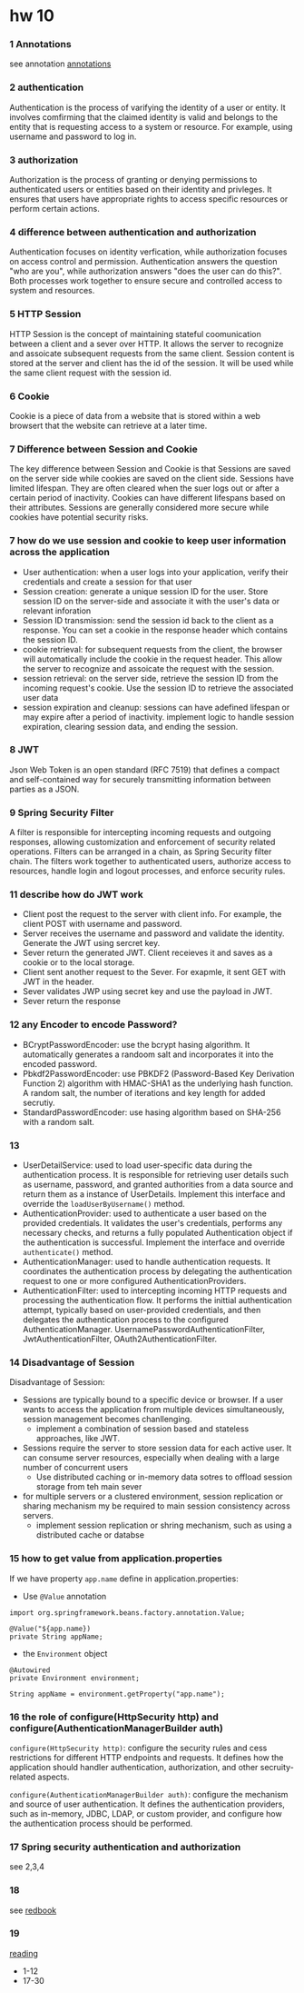 # hw 10
### 1 Annotations
see annotation [annotations](/ShortQuestions/annotations.md)
### 2 authentication
Authentication is the process of varifying the identity of a user or entity. It involves comfirming that the claimed identity is valid and belongs to the entity that is requesting access to a system or resource. For example, using username and password to log in.
### 3 authorization
Authorization is the process of granting or denying permissions to authenticated users or entities based on their identity and privleges. It ensures that users have appropriate rights to access specific resources or perform certain actions.
### 4 difference between authentication and authorization
Authentication focuses on identity verfication, while authorization focuses on access control and permission. Authentication answers the question "who are you", while authorization answers "does the user can do this?". Both processes work together to ensure secure and controlled access to system and resources.
### 5 HTTP Session
HTTP Session is the concept of maintaining stateful coomunication between a client and a sever over HTTP. It allows the server to recognize and assoicate subsequent requests from the same client. Session content is stored at the server and client has the id of the session. It will be used while the same client request with the session id. 
### 6 Cookie
Cookie is a piece of data from a website that is stored within a web browsert that the website can retrieve at a later time.
### 7 Difference between Session and Cookie
The key difference between Session and Cookie is that Sessions are saved on the server side while cookies are saved on the client side. Sessions have limited lifespan. They are often cleared when the suer logs out or after a certain period of inactivity. Cookies can have different lifespans based on their attributes. Sessions are generally considered more secure while cookies have potential security risks.
### 7 how do we use session and cookie to keep user information across the application
- User authentication: when a user logs into your application, verify their credentials and create a session for that user
- Session creation: generate a unique session ID for the user. Store session ID on the server-side and associate it with the user's data or relevant inforation
- Session ID transmission: send the session id back to the client as a response. You can set a cookie in the response header which contains the session ID.
- cookie retrieval: for subsequent requests from the client, the browser will automatically include the cookie in the request header. This allow the server to recognize and assoicate the request with the session.
- session retrieval: on the server side, retrieve the session ID from the incoming request's cookie. Use the session ID to retrieve the associated user data
- session expiration and cleanup: sessions can have adefined lifespan or may expire after a period of inactivity. implement logic to handle session expiration, clearing session data, and ending the session.
### 8 JWT
Json Web Token is an open standard (RFC 7519) that defines a compact and self-contained way for securely transmitting information between parties as a JSON.
### 9 Spring Security Filter
A filter is responsible for intercepting incoming requests and outgoing responses, allowing customization and enforcement of security related operations. Filters can be arranged in a chain, as Spring Security filter chain. The filters work together to authenticated users, authorize access to resources, handle login and logout processes, and enforce security rules.
### 11 describe how do JWT work
- Client post the request to the server with client info. For example, the client POST with username and password.
- Server receives the username and password and validate the identity. Generate the JWT using sercret key.
- Sever return the generated JWT. Client receieves it and saves as a cookie or to the local storage.
- Client sent another request to the Sever. For exapmle, it sent GET with JWT in the header.
- Sever validates JWP using secret key and use the payload in JWT.
- Sever return the response
### 12 any Encoder to encode Password?
- BCryptPasswordEncoder: use the bcrypt hasing algorithm. It automatically generates a randoom salt and incorporates it into the encoded password. 
- Pbkdf2PasswordEncoder: use PBKDF2 (Password-Based Key Derivation Function 2) algorithm with HMAC-SHA1 as the underlying hash function. A random salt, the number of iterations and key length for added secrutiy.
- StandardPasswordEncoder: use hasing algorithm based on SHA-256 with a random salt.
### 13
- UserDetailService: used to load user-specific data during the authentication process. It is responsible for retrieving user details such as username, password, and granted authorities from a data source and return them as a instance of UserDetails. Implement this interface and override the `loadUserByUsername()` method.
- AuthenticationProvider: used to authenticate a user based on the provided credentials. It validates the user's credentials, performs any necessary checks, and returns a fully populated Authentication object if the authentication is successful. Implement the interface and override `authenticate()` method.
- AuthenticationManager: used to handle authentication requests. It coordinates the authentication process by delegating the authentication request to one or more configured AuthenticationProviders.
- AuthenticationFilter: used to intercepting incoming HTTP requests and processing the authentication flow. It performs the inittial authentication attempt, typically based on user-provided credentials, and then delegates the authentication process to the configured AuthenticationManager. UsernamePasswordAuthenticationFilter, JwtAuthenticationFilter, OAuth2AuthenticationFilter.
### 14 Disadvantage of Session
Disadvantage of Session:
- Sessions are typically bound to a specific device or browser. If a user wants to access the application from multiple devices simultaneously, session management becomes chanllenging. 
    - implement a combination of session based and stateless approaches, like JWT.
- Sessions require the server to store session data for each active user. It can consume server resources, especially when dealing with a large number of concurrent users
    - Use distributed caching or in-memory data sotres to offload session storage from teh main sever
- for multiple servers or a clustered environment, session replication or sharing mechanism my be required to main session consistency across servers. 
    - implement session replication or shring mechanism, such as using a distributed cache or databse
### 15 how to get value from application.properties


If we have property `app.name` define in application.properties:
- Use `@Value` annotation
```
import org.springframework.beans.factory.annotation.Value;

@Value("${app.name})
private String appName;
```
- the `Environment` object
```
@Autowired
private Environment environment;

String appName = environment.getProperty("app.name");
```
### 16 the role of configure(HttpSecurity http) and configure(AuthenticationManagerBuilder auth)
`configure(HttpSecurity http)`: configure the security rules and cess restrictions for different HTTP endpoints and requests. It defines how the application should handler authentication, authorization, and other secruity-related aspects.

`configure(AuthenticationManagerBuilder auth)`: configure the mechanism and source of user authentication. It defines the authentication providers, such as in-memory, JDBC, LDAP, or custom provider, and configure how the authentication process should be performed. 
### 17 Spring security authentication and authorization
see 2,3,4
### 18 
see [redbook](/Coding/redbook/)
### 19
[reading](https://www.interviewbit.com/spring-security-interview-questions/#is-security-a-cross-cutting-concern)
 - 1-12
 - 17-30